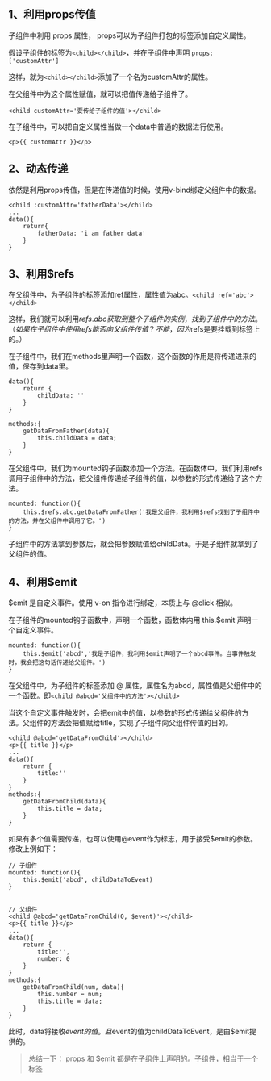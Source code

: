 1、利用props传值
-------
子组件中利用 props 属性， props可以为子组件打包的标签添加自定义属性。

假设子组件的标签为```<child></child>```，并在子组件中声明 ```props: ['customAttr']``` 

这样，就为```<child></child>```添加了一个名为customAttr的属性。

在父组件中为这个属性赋值，就可以把值传递给子组件了。
```
<child customAttr='要传给子组件的值'></child>
```

在子组件中，可以把自定义属性当做一个data中普通的数据进行使用。
```
<p>{{ customAttr }}</p>
```


2、动态传递
------
依然是利用props传值，但是在传递值的时候，使用v-bind绑定父组件中的数据。
```
<child :customAttr='fatherData'></child>
...
data(){
    return{
        fatherData: 'i am father data'
    }
}
```

3、利用$refs
------
在父组件中，为子组件的标签添加ref属性，属性值为abc。```<child ref='abc'></child>```

这样，我们就可以利用$refs.abc获取到整个子组件的实例，找到子组件中的方法。（如果在子组件中使用refs能否向父组件传值？ 不能，因为$refs是要挂载到标签上的。）

在子组件中，我们在methods里声明一个函数，这个函数的作用是将传递进来的值，保存到data里。
```
data(){
    return {
        childData: ''
    }
}

methods:{
    getDataFromFather(data){
        this.childData = data;
    }
}
```

在父组件中，我们为mounted钩子函数添加一个方法。在函数体中，我们利用refs调用子组件中的方法，把父组件传递给子组件的值，以参数的形式传递给了这个方法。
```
mounted: function(){
    this.$refs.abc.getDataFromFather('我是父组件，我利用$refs找到了子组件中的方法，并在父组件中调用了它。')
}
```

子组件中的方法拿到参数后，就会把参数赋值给childData。于是子组件就拿到了父组件的值。

4、利用$emit
-------
$emit 是自定义事件。使用 v-on 指令进行绑定，本质上与 @click 相似。

在子组件的mounted钩子函数中，声明一个函数，函数体内用 this.$emit 声明一个自定义事件。
```
mounted: function(){
    this.$emit('abcd','我是子组件，我利用$emit声明了一个abcd事件。当事件触发时，我会把这句话传递给父组件。')
}
```
在父组件中，为子组件的标签添加 @ 属性，属性名为abcd，属性值是父组件中的一个函数。即```<child @abcd='父组件中的方法'></child>```

当这个自定义事件触发时，会把emit中的值，以参数的形式传递给父组件的方法。父组件的方法会把值赋给title，实现了子组件向父组件传值的目的。
```
<child @abcd='getDataFromChild'></child>
<p>{{ title }}</p>
...
data(){
    return {
        title:''
    }
}
methods:{
    getDataFromChild(data){
        this.title = data;
    }
}
```
如果有多个值需要传递，也可以使用@event作为标志，用于接受$emit的参数。修改上例如下：
```
// 子组件
mounted: function(){
    this.$emit('abcd', childDataToEvent)
}


// 父组件
<child @abcd='getDataFromChild(0, $event)'></child>
<p>{{ title }}</p>
...
data(){
    return {
        title:'',
        number: 0
    }
}
methods:{
    getDataFromChild(num, data){
        this.number = num;
        this.title = data;
    }
}
```
此时，data将接收$event的值。且$event的值为childDataToEvent，是由$emit提供的。


>总结一下： props 和 $emit 都是在子组件上声明的。子组件，相当于一个标签